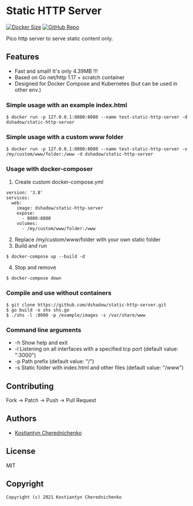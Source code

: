 # Static HTTP Server

[![Docker Size](https://img.shields.io/docker/image-size/dshadow/static-http-server/latest)](#) [![GitHub Repo](https://img.shields.io/badge/github-repo-yellowgreen)](https://github.com/dshadow/static-http-server)

Pico http server to serve static content only.

## Features
- Fast and small! It's only 4.39MB !!!
- Based on Go net/http 1.17 + scratch container
- Designed for Docker Compose and Kubernetes (but can be used in other env.)

### Simple usage with an example index.html

```
$ docker run -p 127.0.0.1:8080:8080 --name test-static-http-server -d dshadow/static-http-server
```

### Simple usage with a custom www folder

```
$ docker run -p 127.0.0.1:8080:8080 --name test-static-http-server -v /my/custom/www/folder:/www -d dshadow/static-http-server
```

### Usage with docker-composer

1. Create custom docker-compose.yml
```
version: '3.8'
services:
  web:
    image: dshadow/static-http-server
    expose:
      - 8080:8080
    volumes:
	  - /my/custom/www/folder:/www
```
2. Replace /my/custom/www/folder with your own static folder
3. Build and run
```
$ docker-compose up --build -d
```
4. Stop and remove
```
$ docker-compose down
```

### Compile and use without containers
```
$ git clone https://github.com/dshadow/static-http-server.git
$ go build -o shs shs.go
$ ./shs -l :8080 -p /example/images -s /var/share/www
```

### Command line arguments
- -h Show help and exit
- -l Listening on all interfaces with a specified tcp port (default value: ":3000")
- -p Path prefix (default value: "/")
- -s Static folder with index.html and other files (default value: "/www")

## Contributing

Fork -> Patch -> Push -> Pull Request

## Authors

*  [Kostiantyn Cherednichenko](https://github.com/dshadow)

## License

MIT

## Copyright

```console
Copyright (c) 2021 Kostiantyn Cherednichenko
```
